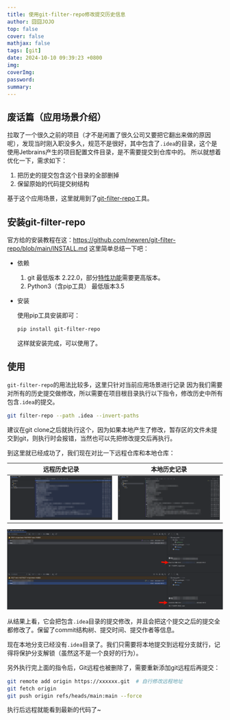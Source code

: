 ```yaml
---
title: 使用git-filter-repo修改提交历史信息
author: 囧囧JOJO
top: false
cover: false
mathjax: false
tags: [git]
date: 2024-10-10 09:39:23 +0800
img:
coverImg:
password:
summary:
---
```



## 废话篇（应用场景介绍）
拉取了一个很久之前的项目（才不是闲置了很久公司又要把它翻出来做的原因呢），发现当时刚入职没多久，规范不是很好，其中包含了`.idea`的目录，这个是使用Jetbrains产生的项目配置文件目录，是不需要提交到仓库中的。
所以就想着优化一下，需求如下：
1. 把历史的提交包含这个目录的全部删掉
2. 保留原始的代码提交树结构

基于这个应用场景，这里就用到了[git-filter-repo](https://github.com/newren/git-filter-repo)工具。

## 安装git-filter-repo
官方给的安装教程在这：https://github.com/newren/git-filter-repo/blob/main/INSTALL.md
这里简单总结一下吧：
- 依赖
  1. git 最低版本 2.22.0，部分[特性功能](https://github.com/newren/git-filter-repo?tab=readme-ov-file#upstream-improvements)需要更高版本。
  2. Python3（含pip工具） 最低版本3.5
- 安装
  
  使用pip工具安装即可：
  ```bash
  pip install git-filter-repo
  ```
  这样就安装完成，可以使用了。

## 使用

`git-filter-repo`的用法比较多，这里只针对当前应用场景进行记录
因为我们需要对所有的历史提交做修改，所以需要在项目根目录执行以下指令，修改历史中所有包含`.idea`的提交。
```bash
git filter-repo --path .idea --invert-paths
```
建议在git clone之后就执行这个，因为如果本地产生了修改，暂存区的文件未提交到git，则执行时会报错，当然也可以先把修改提交后再执行。

到这里就已经成功了，我们现在对比一下远程仓库和本地仓库：
<table>
  <thead>
    <tr>
      <th>远程历史记录</th>
      <th>本地历史记录</th>
    </tr>
  </thead>
  <tbody>
    <tr>
      <td>
        <img src="/assets/images/2024-10-10-git-filter-repo-tool/Clip_2024-10-10_10-05-23.png" alt="Clip_2024-10-10_10-05-23.png" style="width:100%;">
      </td>
      <td>
        <img src="/assets/images/2024-10-10-git-filter-repo-tool/Clip_2024-10-10_10-07-09.png" alt="Clip_2024-10-10_10-07-09.png" style="width:100%;">
      </td>
    </tr>
  </tbody>
</table>

![Clip_2024-10-10_10-11-03.png](/assets/images/2024-10-10-git-filter-repo-tool/Clip_2024-10-10_10-11-03.png)

从结果上看，它会把包含`.idea`目录的提交修改，并且会把这个提交之后的提交全都修改了。保留了commit结构树、提交时间、提交作者等信息。

现在本地分支已经没有`.idea`目录了。我们只需要将本地提交到远程分支就行，记得将保护分支解锁（虽然这不是一个良好的行为）。

另外执行完上面的指令后，Git远程也被删除了，需要重新添加git远程后再提交：
```bash
git remote add origin https://xxxxxx.git  # 自行修改远程地址
git fetch origin
git push origin refs/heads/main:main --force
```

执行后远程就能看到最新的代码了~